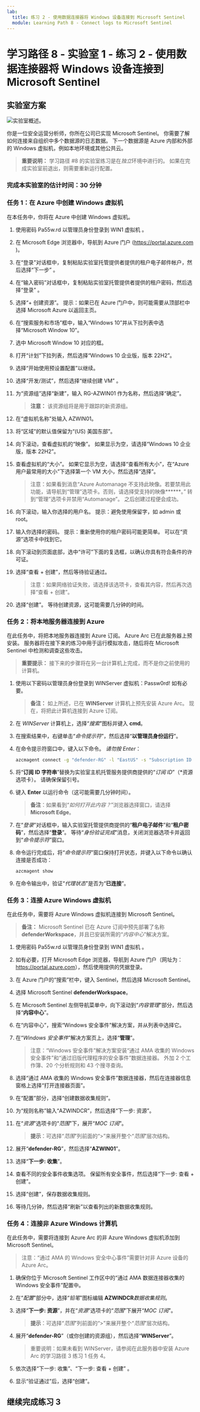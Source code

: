 ```yaml
---
lab:
  title: 练习 2 - 使用数据连接器将 Windows 设备连接到 Microsoft Sentinel
  module: Learning Path 8 - Connect logs to Microsoft Sentinel
---
```


# 学习路径 8 - 实验室 1 - 练习 2 - 使用数据连接器将 Windows 设备连接到 Microsoft Sentinel

## 实验室方案

![实验室概述。](../Media/SC-200-Lab_Diagrams_Mod6_L1_Ex2.png)

你是一位安全运营分析师，你所在公司已实现 Microsoft Sentinel。 你需要了解如何连接来自组织中多个数据源的日志数据。 下一个数据源是 Azure 内部和外部的 Windows 虚拟机，例如本地环境或其他公共云。

>**重要说明：** 学习路径 #8 的实验室练习是在*独立*环境中进行的。 如果在完成实验室前退出，则需要重新运行配置。

### 完成本实验室的估计时间：30 分钟

### 任务 1：在 Azure 中创建 Windows 虚拟机

在本任务中，你将在 Azure 中创建 Windows 虚拟机。

1. 使用密码 Pa55w.rd 以管理员身份登录到 WIN1 虚拟机 。  

1. 在 Microsoft Edge 浏览器中，导航到 Azure 门户 (<https://portal.azure.com> )。

1. 在“登录”对话框中，复制粘贴实验室托管提供者提供的租户电子邮件帐户，然后选择“下一步”  。

1. 在“输入密码”对话框中，复制粘贴实验室托管提供者提供的租户密码，然后选择“登录”  。

1. 选择“+ 创建资源”。 提示：如果已在 Azure 门户中，则可能需要从顶部栏中选择 Microsoft Azure 以返回主页。

1. 在“搜索服务和市场”框中，输入“Windows 10”并从下拉列表中选择“Microsoft Window 10”。

1. 选中 Microsoft Window 10 对应的框。

1. 打开“计划”下拉列表，然后选择“Windows 10 企业版，版本 22H2”。

1. 选择“开始使用预设置配置”以继续。

1. 选择“开发/测试”，然后选择“继续创建 VM” 。

1. 为“资源组”选择“新建”，输入 RG-AZWIN01 作为名称，然后选择“确定”。

    >**注意：** 该资源组将是用于跟踪的新资源组。 

1. 在“虚拟机名称”处输入 AZWIN01。

1. 将“区域”的默认值保留为“(US) 美国东部”。

1. 向下滚动，查看虚拟机的“映像”。 如果显示为空，请选择“Windows 10 企业版，版本 22H2”。

1. 查看虚拟机的“大小”。 如果它显示为空，请选择“查看所有大小”，在“Azure 用户最常用的大小”下选择第一个 VM 大小，然后选择“选择”。

    >注意：如果看到消息“Azure Automanage 不支持此映像。若要禁用此功能，请导航到“管理”选项卡。否则，请选择受支持的映像******。” 转到“管理”选项卡并禁用“Automanage”。 之后创建过程便会成功。

1. 向下滚动，输入你选择的用户名。 提示：避免使用保留字，如 admin 或 root。

1. 输入你选择的密码。 提示：重新使用你的租户密码可能更简单。 可以在“资源”选项卡中找到它。

1. 向下滚动到页面底部，选中“许可”下面的复选框，以确认你具有符合条件的许可证。

1. 选择“查看 + 创建”，然后等待验证通过。

    >注意：如果网络验证失败，请选择该选项卡，查看其内容，然后再次选择“查看 + 创建”。

1. 选择“创建”。 等待创建资源，这可能需要几分钟的时间。

### 任务 2：将本地服务器连接到 Azure

在此任务中，将把本地服务器连接到 Azure 订阅。 Azure Arc 已在此服务器上预安装。 服务器将在接下来的练习中用于运行模拟攻击，随后将在 Microsoft Sentinel 中检测和调查这些攻击。

>**重要提示：** 接下来的步骤将在另一台计算机上完成，而不是你之前使用的计算机。

1. 使用以下密码以管理员身份登录到 WINServer 虚拟机：Passw0rd! 如有必要。  

    >**备注：** 如上所述，已在 **WINServer** 计算机上预先安装 Azure Arc。 现在，将把此计算机连接到 Azure 订阅。

1. 在 *WINServer* 计算机上，选择“*搜索*”图标并键入 **cmd**。

1. 在搜索结果中，右键单击“*命令提示符*”，然后选择“**以管理员身份运行**”。

1. 在命令提示符窗口中，键入以下命令。 *请勿按 Enter*：

    ```cmd
    azcmagent connect -g "defender-RG" -l "EastUS" -s "Subscription ID string"
    ```

1. 将“**订阅 ID 字符串**”替换为实验室主机托管服务提供商提供的“*订阅 ID*”（*资源选项卡）。 请确保保留引号。

1. 键入 **Enter** 以运行命令（这可能需要几分钟时间）。

    >**备注**：如果看到“*如何打开此内容？*”浏览器选择窗口，请选择 **Microsoft Edge**。

1. 在“*登录*”对话框中，输入实验室托管提供商提供的“**租户电子邮件**”和“**租户密码**”，然后选择“**登录**”。 等待“*身份验证完成*”消息，关闭浏览器选项卡并返回到“*命令提示符*”窗口。

1. 命令运行完成后，将“*命令提示符*”窗口保持打开状态，并键入以下命令以确认连接是否成功：

    ```cmd
    azcmagent show
    ```

1. 在命令输出中，验证“*代理状态*”是否为“**已连接**”。

### 任务 3：连接 Azure Windows 虚拟机

在此任务中，需要将 Azure Windows 虚拟机连接到 Microsoft Sentinel。

>**备注：** Microsoft Sentinel 已在 Azure 订阅中预先部署了名称 **defenderWorkspace**，并且已安装所需的“*内容中心*”解决方案。

1. 使用密码 Pa55w.rd 以管理员身份登录到 WIN1 虚拟机 。  

1. 如有必要，打开 Microsoft Edge 浏览器，导航到 Azure 门户（网址为：<https://portal.azure.com>），然后使用提供的凭据登录。

1. 在 Azure 门户的“搜索”栏中，键入 Sentinel，然后选择 Microsoft Sentinel。

1. 选择 Microsoft Sentinel **defenderWorkspace**。

1. 在 Microsoft Sentinel 左侧导航菜单中，向下滚动到“*内容管理*”部分，然后选择“**内容中心**”。

1. 在“内容中心”，搜索“Windows 安全事件”解决方案，并从列表中选择它。

1. 在“*Windows 安全事件*”解决方案页上，选择“**管理**”。

    >注意：“Windows 安全事件”解决方案安装“通过 AMA 收集的 Windows 安全事件”和“通过旧版代理程序的安全事件”数据连接器。 外加 2 个工作簿、20 个分析规则和 43 个搜寻查询。

1. 选择“通过 AMA 收集的 Windows 安全事件”数据连接器，然后在连接器信息窗格上选择“打开连接器页面”。

1. 在“配置”部分，选择“创建数据收集规则”。

1. 为“规则名称”输入“AZWINDCR”，然后选择“下一步: 资源”。

1. 在“*资源*”选项卡的“*范围*”下，展开“*MOC 订阅*”。

    >**提示**：可选择“*范围*”列前面的“>”来展开整个“*范围*”层次结构。

1. 展开“**defender-RG**”，然后选择“**AZWIN01**”。

1. 选择“**下一步: 收集**”。

1. 查看不同的安全事件收集选项。 保留所有安全事件，然后选择“下一步: 查看 + 创建”。

1. 选择“创建”，保存数据收集规则。

1. 等待几分钟，然后选择“刷新”以查看列出的新数据收集规则。

### 任务 4：连接非 Azure Windows 计算机

在此任务中，需要将连接到 Azure Arc 的非 Azure Windows 虚拟机添加到 Microsoft Sentinel。  

   >注意：“通过 AMA 的 Windows 安全中心事件”需要针对非 Azure 设备的 Azure Arc。

1. 确保你位于 Microsoft Sentinel 工作区中的“通过 AMA 数据连接器收集的 Windows 安全事件”配置中。

1. 在“*配置*”部分中，选择“*铅笔*”图标编辑 **AZWINDCR***数据收集规则*。

1. 选择“**下一步: 资源**”，并在“*资源*”选项卡的“*范围*”下展开“*MOC 订阅*”。

    >**提示**：可选择“*范围*”列前面的“>”来展开整个“*范围*”层次结构。

1. 展开“**defender-RG**”（或你创建的资源组），然后选择“**WINServer**”。

    >重要说明：如果未看到 WINServer，请参阅在此服务器中安装 Azure Arc 的学习路径 3 练习 1 任务 4。

1. 依次选择“下一步: 收集”、“下一步: 查看 + 创建” 。

1. 显示“验证通过”后，选择“创建”。

## 继续完成练习 3
